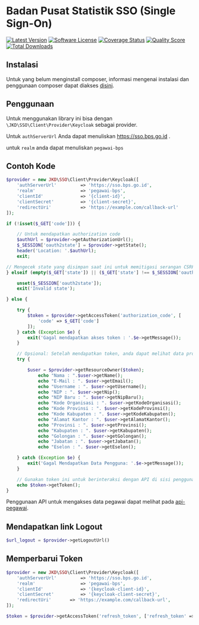 # Badan Pusat Statistik SSO (Single Sign-On)
[![Latest Version](https://img.shields.io/github/release/irsadarief/jkd-sso.svg?style=flat-square)](https://github.com/irsadarief/jkd-sso/releases)
[![Software License](https://img.shields.io/github/license/irsadarief/jkd-sso?style=flat-square)](LICENSE.md)
[![Coverage Status](https://img.shields.io/scrutinizer/coverage/g/irsadarief/jkd-sso.svg?style=flat-square)](https://scrutinizer-ci.com/g/irsadarief/jkd-sso/code-structure)
[![Quality Score](https://img.shields.io/scrutinizer/g/irsadarief/jkd-sso.svg?style=flat-square)](https://scrutinizer-ci.com/g/irsadarief/jkd-sso)
[![Total Downloads](https://img.shields.io/packagist/dt/irsadarief/jkd-sso.svg?style=flat-square)](https://packagist.org/packages/irsadarief/jkd-sso)

## Instalasi

<!-- Untuk menginstall, anda dapat menggunakan composer:

```
composer require irsadarief/jkd-sso
``` -->
Untuk yang belum menginstall composer, informasi mengenai instalasi dan penggunaan composer dapat diakses [disini](https://github.com/composer/composer).

## Penggunaan

Untuk menggunakan library ini bisa dengan `\JKD\SSO\Client\Provider\Keycloak` sebagai provider.

Untuk `authServerUrl` Anda dapat menuliskan https://sso.bps.go.id .

untuk `realm` anda dapat menuliskan `pegawai-bps`


## Contoh Kode

```php
$provider = new JKD\SSO\Client\Provider\Keycloak([
    'authServerUrl'         => 'https://sso.bps.go.id',
    'realm'                 => 'pegawai-bps',
    'clientId'              => '{client-id}',
    'clientSecret'          => '{client-secret}',
    'redirectUri'           => 'https://example.com/callback-url'
]);

if (!isset($_GET['code'])) {

    // Untuk mendapatkan authorization code
    $authUrl = $provider->getAuthorizationUrl();
    $_SESSION['oauth2state'] = $provider->getState();
    header('Location: '.$authUrl);
    exit;

// Mengecek state yang disimpan saat ini untuk memitigasi serangan CSRF
} elseif (empty($_GET['state']) || ($_GET['state'] !== $_SESSION['oauth2state'])) {

    unset($_SESSION['oauth2state']);
    exit('Invalid state');

} else {

    try {
        $token = $provider->getAccessToken('authorization_code', [
            'code' => $_GET['code']
        ]);
    } catch (Exception $e) {
        exit('Gagal mendapatkan akses token : '.$e->getMessage());
    }

    // Opsional: Setelah mendapatkan token, anda dapat melihat data profil pengguna
    try {

        $user = $provider->getResourceOwner($token);
            echo "Nama : ".$user->getName();
            echo "E-Mail : ". $user->getEmail();
            echo "Username : ". $user->getUsername();
            echo "NIP : ". $user->getNip();
            echo "NIP Baru : ". $user->getNipBaru();
            echo "Kode Organisasi : ". $user->getKodeOrganisasi();
            echo "Kode Provinsi : ". $user->getKodeProvinsi();
            echo "Kode Kabupaten : ". $user->getKodeKabupaten();
            echo "Alamat Kantor : ". $user->getAlamatKantor();
            echo "Provinsi : ". $user->getProvinsi();
            echo "Kabupaten : ". $user->getKabupaten();
            echo "Golongan : ". $user->getGolongan();
            echo "Jabatan : ". $user->getJabatan();
            echo "Eselon : ". $user->getEselon();

    } catch (Exception $e) {
        exit('Gagal Mendapatkan Data Pengguna: '.$e->getMessage());
    }

    // Gunakan token ini untuk berinteraksi dengan API di sisi pengguna
    echo $token->getToken();
}
```
Penggunaan API untuk mengakses data pegawai dapat melihat pada [api-pegawai](https://git.bps.go.id/jkd-repo/api-pegawai).

## Mendapatkan link Logout
```php
$url_logout = $provider->getLogoutUrl()
```


## Memperbarui Token

```php
$provider = new JKD\SSO\Client\Provider\Keycloak([
    'authServerUrl'         => 'https://sso.bps.go.id',
    'realm'                 => 'pegawai-bps',
    'clientId'              => '{keycloak-client-id}',
    'clientSecret'          => '{keycloak-client-secret}',
    'redirectUri'       => 'https://example.com/callback-url',
]);

$token = $provider->getAccessToken('refresh_token', ['refresh_token' => $token->getRefreshToken()]);
```

